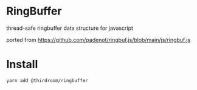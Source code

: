 # RingBuffer

thread-safe ringbuffer data structure for javascript

ported from https://github.com/padenot/ringbuf.js/blob/main/js/ringbuf.js

# Install

```
yarn add @thirdroom/ringbuffer
```
